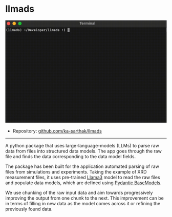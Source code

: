 # llmads

![llmads](../assets/showcase/llmads.gif)

- Repository: [github.com/ka-sarthak/llmads](https://github.com/ka-sarthak/llmads)

---

A python package that uses large-language-models (LLMs) to parse raw data from files into structured data models. The app goes through the raw file and finds the data corresponding to the data model fields.

The package has been built for the application automated parsing of raw files from simulations and experiments. Taking the example of XRD measurement files, it uses pre-trained [Llama3](https://ai.meta.com/blog/meta-llama-3/) model to read the raw files and populate data models, which are defined using [Pydantic BaseModels](https://docs.pydantic.dev/latest/api/base_model/).

We use chunking of the raw input data and aim towards progressively improving the output from one chunk to the next. This improvement can be in terms of filling in new data as the model comes across it or refining the previously found data.